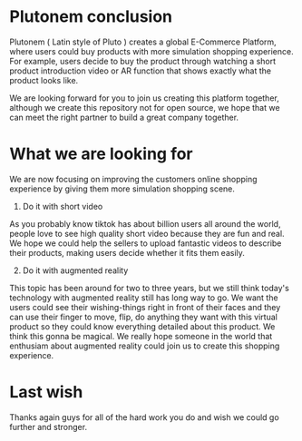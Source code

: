 # Plutonem conclusion

Plutonem ( Latin style of Pluto ) creates a global E-Commerce Platform, where users could buy products with more simulation shopping experience. For example, users decide to buy the product through watching a short product introduction video or AR function that shows exactly what the product looks like.

We are looking forward for you to join us creating this platform together, although we create this repository not for open source, we hope that we can meet the right partner to build a great company together.

# What we are looking for

We are now focusing on improving the customers online shopping experience by giving them more simulation shopping scene.

1. Do it with short video

As you probably know tiktok has about billion users all around the world, people love to see high quality short video because they are fun and real. We hope we could help the sellers to upload fantastic videos to describe their products, making users decide whether it fits them easily.

2. Do it with augmented reality

This topic has been around for two to three years, but we still think today's technology with augmented reality still has long way to go. We want the users could see their wishing-things right in front of their faces and they can use their finger to move, flip, do anything they want with this virtual product so they could know everything detailed about this product. We think this gonna be magical. We really hope someone in the world that enthusiam about augmented reality could join us to create this shopping experience.

# Last wish

Thanks again guys for all of the hard work you do and wish we could go further and stronger.
